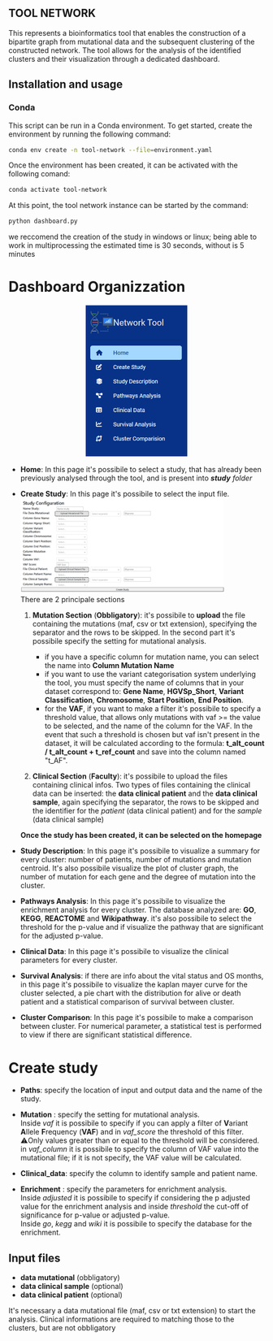 ## TOOL NETWORK

This represents a bioinformatics tool that enables the construction of a bipartite graph from mutational data and the subsequent clustering of the constructed network. 
The tool allows for the analysis of the identified clusters and their visualization through a dedicated dashboard.

## Installation and usage
### Conda
This script can be run in a Conda environment. To get started, create the environment by running the following command:

```bash
conda env create -n tool-network --file=environment.yaml
```

Once the environment has been created, it can be activated with the following comand:

```bash
conda activate tool-network
```

At this point, the tool network instance can be started by the command:

```bash
python dashboard.py
```

we reccomend the creation of the study in windows or linux; being able to work in multiprocessing the estimated time is 30 seconds, without is 5 minutes


# Dashboard Organizzation
<div align="center">
<img src="./images/Pages_dashboard.png" alt = "Pages Dashboard" width=200>
</div>

* **Home**: In this page it's possibile to select a study, that has already been previously analysed through the tool, and is present into ***study** folder*
* **Create Study**: In this page it's possibile to select the input file. <img src="./images/Created_Study.png" alt = "Pages Dashboard" width=400> <br>
There are 2 principale sections
    1. **Mutation Section** (**Obbligatory**): it's possibile to **upload** the file containing the mutations (maf, csv or txt extension), specifying the separator and the rows to be skipped. In the second part it's possibile specify the setting for mutational analysis.
        - if you have a specific column for mutation name, you can select the name into **Column Mutation Name**
        - if you want to use the variant categorisation system underlying the tool, you must specify the name of columns  that in your dataset correspond to: **Gene Name**, **HGVSp_Short**, **Variant Classification**, **Chromosome**, **Start Position**, **End Position**.
        - for the **VAF**, if you want to make a filter it's possibile to specify a threshold value, that allows only mutations with vaf >= the value to be selected, and the name of the column for the VAF. In the event that such a threshold is chosen but vaf isn't present in the dataset, it will be calculated according to the formula: **t_alt_count / t_alt_count + t_ref_count** and save into the column named "t_AF".

    2. **Clinical Section** (**Faculty**): it's possibile to upload the files containing clinical infos. Two types of files containing the clinical data can be inserted: the **data clinical patient** and the **data clinical sample**, again specifying the separator, the rows to be skipped and the identifier for the *patient* (data clinical  patient) and for the *sample* (data clinical sample)

    **Once the study has been created, it can be selected on the homepage**


* **Study Description**: In this page it's possibile to visualize a summary for every cluster: number of patients, number of mutations and mutation centroid. It's also possibile visualize the plot of cluster graph, the number of mutation for each gene and the degree of mutation into the cluster.

* **Pathways Analysis**: In this page it's possibile to visualize the enrichment analysis for every cluster. The database analyzed are: **GO**, **KEGG**, **REACTOME** and **Wikipathway**. it's also possibile to select the threshold for the p-value and if visualize the pathway that are significant for the adjusted p-value.

* **Clinical Data**: In this page it's possibile to visualize the clinical parameters for every cluster.

* **Survival Analysis**: if there are info about the vital status and OS months, in this page it's possibile to visualize the kaplan mayer curve for the cluster selected, a pie chart with the distribution for alive or death patient and a statistical comparison of survival between cluster.

* **Cluster Comparison**: In this page it's possibile to make a comparison between cluster. For numerical parameter, a statistical test is performed to view if there are significant statistical difference.


# Create study 

* **Paths**: specify the location of input and output data and the name of the study. <br>
* **Mutation** : specify the setting for mutational analysis. <br> Inside *vaf* it is possibile to specify if you can apply a filter of **V**ariant **A**llele **F**requency (**VAF**) and in *vaf_score* the threshold of this filter. ⚠️Only values greater than or equal to the threshold will be considered. <br>
in *vaf_column* it is possibile to specify the column of VAF value into the mutational file; if it is not specify, the VAF value will be calculated.
* **Clinical_data**: specify the column to identify sample and patient name. <br>

* **Enrichment** : specify the parameters for enrichment analysis. <br> Inside *adjusted* it is possibile to specify if considering the p adjusted value for the enrichment analysis and inside *threshold* the cut-off of significance for p-value or adjusted p-value. <br> Inside *go*, *kegg* and *wiki* it is possibile to specify the database for the enrichment. <br>
## Input files
- **data mutational** (obbligatory)
- **data clinical sample** (optional)
- **data clinical patient** (optional)

It's necessary a data mutational file (maf, csv or txt extension) to start the analysis. 
Clinical informations are required to matching those to the clusters, but are not obbligatory
